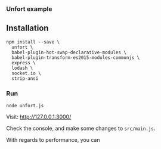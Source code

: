 ### Unfort example


## Installation

```
npm install --save \
  unfort \
  babel-plugin-hot-swap-declarative-modules \
  babel-plugin-transform-es2015-modules-commonjs \
  express \
  lodash \
  socket.io \
  strip-ansi
```


### Run

```
node unfort.js
```

Visit: http://127.0.0.1:3000/

Check the console, and make some changes to `src/main.js`.

With regards to performance, you can 